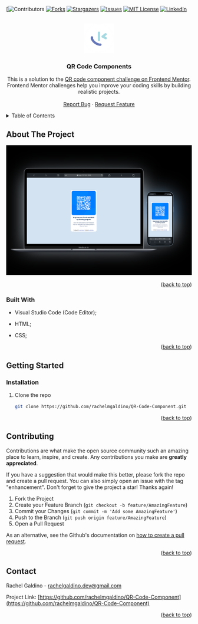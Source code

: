 <a name="readme-top"></a>

[![Contributors][contributors-url]
[![Forks][forks-shield]][forks-url]
[![Stargazers][stars-shield]][stars-url]
[![Issues][issues-shield]][issues-url]
[![MIT License][license-shield]][license-url]
[![LinkedIn][linkedin-shield]][linkedin-url]



<!-- PROJECT LOGO -->
<br />
<div align="center">
  <a href="https://github.com/rachelmgaldino/QR-Code-Component">
    <img src="./images/favicon-better.png" alt="Logo" width="80" height="80">
  </a>

<h3 align="center">QR Code Components</h3>

  <p align="center">
    This is a solution to the <a href="https://www.frontendmentor.io/challenges/qr-code-component-iux_sIO_H">QR code component challenge on Frontend Mentor</a>. Frontend Mentor challenges help you improve your coding skills by building realistic projects. 
    <br />
    <br />
    <a href="https://github.com/rachelmgaldino/QR-Code-Component/issues">Report Bug</a>
    ·
    <a href="https://github.com/rachelmgaldino/QR-Code-Component/issues">Request Feature</a>
  </p>
</div>



<!-- TABLE OF CONTENTS -->
<details>
  <summary>Table of Contents</summary>
  <ol>
    <li>
      <a href="#about-the-project">About The Project</a>
      <ul>
        <li><a href="#built-with">Built With</a></li>
      </ul>
    </li>
    <li>
      <a href="#getting-started">Getting Started</a>
      <ul>
        <!-- <li><a href="#prerequisites">Prerequisites</a></li> -->
        <li><a href="#installation">Installation</a></li>
      </ul>
    </li>
    <!-- <li><a href="#usage">Usage</a></li> -->
    <!-- <li><a href="#roadmap">Roadmap</a></li> -->
    <li><a href="#contributing">Contributing</a></li>
    <!-- <li><a href="#license">License</a></li> -->
    <li><a href="#contact">Contact</a></li>
  </ol>
</details>



<!-- ABOUT THE PROJECT -->
## About The Project

![](./images/page-screenshot.png)

<p align="right">(<a href="#readme-top">back to top</a>)</p>



### Built With

* Visual Studio Code (Code Editor);

* HTML;

* CSS;

<p align="right">(<a href="#readme-top">back to top</a>)</p>



<!-- GETTING STARTED -->
## Getting Started

### Installation

1. Clone the repo
   ```sh
   git clone https://github.com/rachelmgaldino/QR-Code-Component.git
<p align="right">(<a href="#readme-top">back to top</a>)</p>


<!-- CONTRIBUTING -->
## Contributing

Contributions are what make the open source community such an amazing place to learn, inspire, and create. Any contributions you make are **greatly appreciated**.

If you have a suggestion that would make this better, please fork the repo and create a pull request. You can also simply open an issue with the tag "enhancement".
Don't forget to give the project a star! Thanks again!

1. Fork the Project
2. Create your Feature Branch (`git checkout -b feature/AmazingFeature`)
3. Commit your Changes (`git commit -m 'Add some AmazingFeature'`)
4. Push to the Branch (`git push origin feature/AmazingFeature`)
5. Open a Pull Request

As an alternative, see the Github's documentation on [how to create a pull request](https://help.github.com/en/github/collaborating-with-issues-and-pull-requests/creating-a-pull-request).


<p align="right">(<a href="#readme-top">back to top</a>)</p>


<!-- CONTACT -->
## Contact

Rachel Galdino - rachelgaldino.dev@gmail.com

Project Link: [https://github.com/rachelmgaldino/QR-Code-Component](https://github.com/rachelmgaldino/QR-Code-Component)

<p align="right">(<a href="#readme-top">back to top</a>)</p>



<!-- MARKDOWN LINKS & IMAGES -->
<!-- https://www.markdownguide.org/basic-syntax/#reference-style-links -->
[contributors-shield]: https://img.shields.io/github/contributors/rachelmgaldino/QR-Code-Component.svg?style=for-the-badge
[contributors-url]: https://github.com/rachelmgaldino/QR-Code-Component/graphs/contributors
[forks-shield]: https://img.shields.io/github/forks/rachelmgaldino/QR-Code-Component.svg?style=for-the-badge
[forks-url]: https://github.com/rachelmgaldino/QR-Code-Component/network/members
[stars-shield]: https://img.shields.io/github/stars/rachelmgaldino/QR-Code-Component.svg?style=for-the-badge
[stars-url]: https://github.com/rachelmgaldino/QR-Code-Component/stargazers
[issues-shield]: https://img.shields.io/github/issues/rachelmgaldino/QR-Code-Component.svg?style=for-the-badge
[issues-url]: https://github.com/rachelmgaldino/QR-Code-Component/issues
[license-shield]: https://img.shields.io/github/license/rachelmgaldino/QR-Code-Component.svg?style=for-the-badge
[license-url]: https://github.com/rachelmgaldino/QR-Code-Component/blob/master/LICENSE.txt
[linkedin-shield]: https://img.shields.io/badge/-LinkedIn-black.svg?style=for-the-badge&logo=linkedin&colorB=555
[linkedin-url]: https://linkedin.com/in/linkedin_username
[product-screenshot]: images/screenshot.png
[Next.js]: https://img.shields.io/badge/next.js-000000?style=for-the-badge&logo=nextdotjs&logoColor=white
[Next-url]: https://nextjs.org/
[React.js]: https://img.shields.io/badge/React-20232A?style=for-the-badge&logo=react&logoColor=61DAFB
[React-url]: https://reactjs.org/
[Vue.js]: https://img.shields.io/badge/Vue.js-35495E?style=for-the-badge&logo=vuedotjs&logoColor=4FC08D
[Vue-url]: https://vuejs.org/
[Angular.io]: https://img.shields.io/badge/Angular-DD0031?style=for-the-badge&logo=angular&logoColor=white
[Angular-url]: https://angular.io/
[Svelte.dev]: https://img.shields.io/badge/Svelte-4A4A55?style=for-the-badge&logo=svelte&logoColor=FF3E00
[Svelte-url]: https://svelte.dev/
[Laravel.com]: https://img.shields.io/badge/Laravel-FF2D20?style=for-the-badge&logo=laravel&logoColor=white
[Laravel-url]: https://laravel.com
[Bootstrap.com]: https://img.shields.io/badge/Bootstrap-563D7C?style=for-the-badge&logo=bootstrap&logoColor=white
[Bootstrap-url]: https://getbootstrap.com
[JQuery.com]: https://img.shields.io/badge/jQuery-0769AD?style=for-the-badge&logo=jquery&logoColor=white
[JQuery-url]: https://jquery.com 
